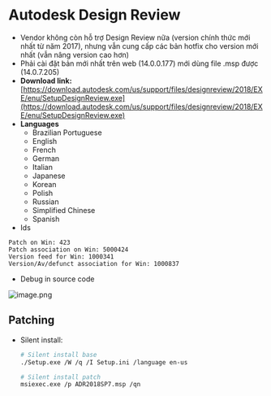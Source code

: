 # Autodesk Design Review

- Vendor không còn hỗ trợ Design Review nữa (version chính thức mới nhất từ năm 2017), nhưng vẫn cung cấp các bản hotfix cho version mới nhất (vẫn nâng version cao hơn)
- Phải cài đặt bản mới nhất trên web (14.0.0.177) mới dùng file .msp được (14.0.7.205)
- **Download link:** [https://download.autodesk.com/us/support/files/designreview/2018/EXE/enu/SetupDesignReview.exe](https://download.autodesk.com/us/support/files/designreview/2018/EXE/enu/SetupDesignReview.exe)
- **Languages**
    - Brazilian Portuguese
    - English
    - French
    - German
    - Italian
    - Japanese
    - Korean
    - Polish
    - Russian
    - Simplified Chinese
    - Spanish
- Ids

```
Patch on Win: 423
Patch association on Win: 5000424
Version feed for Win: 1000341
Version/Av/defunct association for Win: 1000837
```

- Debug in source code

![image.png](02%20-%20Work/OPSWSAT/Product%20Notes/Autodesk%20Design%20Review/image.png)

## Patching

- Silent install:
    
    ```bash
    # Silent install base
    ./Setup.exe /W /q /I Setup.ini /language en-us
    
    # Silent install patch
    msiexec.exe /p ADR2018SP7.msp /qn
    ```
